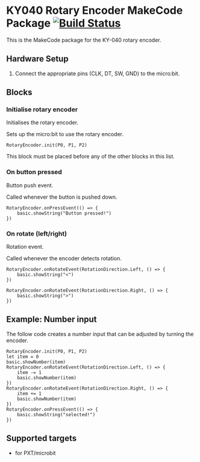 # KY040 Rotary Encoder MakeCode Package [![Build Status](https://travis-ci.org/Tinkertanker/pxt-rotary-encoder-ky040.svg?branch=master)](https://travis-ci.org/Tinkertanker/pxt-rotary-encoder-ky040)

This is the MakeCode package for the KY-040 rotary encoder.

## Hardware Setup
1. Connect the appropriate pins (CLK, DT, SW, GND) to the micro:bit.

## Blocks
### Initialise rotary encoder
Initialises the rotary encoder.

Sets up the micro:bit to use the rotary encoder.

```sig
RotaryEncoder.init(P0, P1, P2)
```

This block must be placed before any of the other blocks in this list.

### On button pressed
Button push event.

Called whenever the button is pushed down.

```sig
RotaryEncoder.onPressEvent(() => {
    basic.showString("Button pressed!")
})
```

### On rotate (left/right)
Rotation event.

Called whenever the encoder detects rotation.

```sig
RotaryEncoder.onRotateEvent(RotationDirection.Left, () => {
    basic.showString("<")
})

RotaryEncoder.onRotateEvent(RotationDirection.Right, () => {
    basic.showString(">")
})
```

## Example: Number input
The follow code creates a number input that can be adjusted by turning the encoder.

```blocks
RotaryEncoder.init(P0, P1, P2)
let item = 0
basic.showNumber(item)
RotaryEncoder.onRotateEvent(RotationDirection.Left, () => {
    item -= 1
    basic.showNumber(item)
})
RotaryEncoder.onRotateEvent(RotationDirection.Right, () => {
    item += 1
    basic.showNumber(item)
})
RotaryEncoder.onPressEvent(() => {
    basic.showString("selected!")
})
```

## Supported targets

 * for PXT/microbit
 
